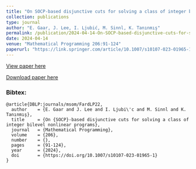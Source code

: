 ```yaml
---
title: "On SOCP-based disjunctive cuts for solving a class of integer bilevel nonlinear programs"
collection: publications
type: journal
author: "E. Gaar, J. Lee, I. Ljubić, M. Sinnl, K. Tanınmış"
permalink: /publication/2024-04-14-On-SOCP-based-disjunctive-cuts-for-solving-a-class-of-integer-bilevel-nonlinear-programs
date: 2024-04-14
venue: "Mathematical Programming 206:91-124"
paperurl: "https://link.springer.com/article/10.1007/s10107-023-01965-1"
---
```


[View paper here](https://doi.org/10.1007/s10107-023-01965-1)

[Download paper here](https://arxiv.org/abs/2207.05014)

### Bibtex:

```
@article{DBLP:journals/msom/FardLP22,
  author    = {E. Gaar and J. Lee and I. Ljubi\'c and M. Sinnl and K. Tanınmış},
  title     = {On {SOCP}-based disjunctive cuts for solving a class of integer bilevel nonlinear programs},
  journal   = {Mathematical Programming},
  volume    = {206},
  number    = {},
  pages     = {91-124},
  year      = {2024},
  doi       = {https://doi.org/10.1007/s10107-023-01965-1}
}
```
